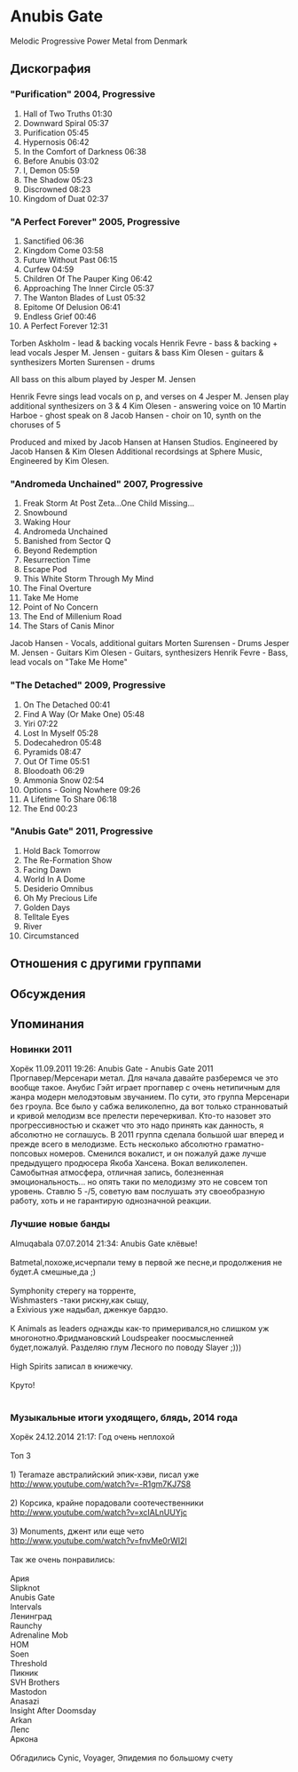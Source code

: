 # Anubis Gate

Melodic Progressive Power Metal from Denmark

## Дискография

### "Purification" 2004, Progressive

1. Hall of Two Truths 01:30  
2. Downward Spiral 05:37  
3. Purification 05:45  
4. Hypernosis 06:42  
5. In the Comfort of Darkness 06:38  
6. Before Anubis 03:02  
7. I, Demon 05:59  
8. The Shadow 05:23  
9. Discrowned 08:23  
10. Kingdom of Duat 02:37

### "A Perfect Forever" 2005, Progressive

1. Sanctified 06:36 
2. Kingdom Come 03:58  
3. Future Without Past 06:15 
4. Curfew 04:59 
5. Children Of The Pauper King 06:42 
6. Approaching The Inner Circle 05:37  
7. The Wanton Blades of Lust 05:32  
8. Epitome Of Delusion 06:41  
9. Endless Grief 00:46 
10. A Perfect Forever 12:31 


Torben Askholm - lead & backing vocals
Henrik Fevre - bass & backing + lead vocals
Jesper M. Jensen - guitars & bass
Kim Olesen - guitars & synthesizers
Morten Sшrensen - drums

All bass on this album played by Jesper M. Jensen

Henrik Fevre sings lead vocals on p, and verses on 4
Jesper M. Jensen play additional synthesizers on 3 & 4
Kim Olesen - answering voice on 10
Martin Harboe - ghost speak on 8
Jacob Hansen - choir on 10, synth on the choruses of 5

Produced and mixed by Jacob Hansen at Hansen Studios.
Engineered by Jacob Hansen & Kim Olesen
Additional recordsings at Sphere Music, Engineered by Kim Olesen.

### "Andromeda Unchained" 2007, Progressive

1. Freak Storm At Post Zeta...One Child Missing...   
2. Snowbound   
3. Waking Hour   
4. Andromeda Unchained   
5. Banished from Sector Q   
6. Beyond Redemption   
7. Resurrection Time   
8. Escape Pod   
9. This White Storm Through My Mind   
10. The Final Overture   
11. Take Me Home   
12. Point of No Concern   
13. The End of Millenium Road   
14. The Stars of Canis Minor 


Jacob Hansen - Vocals, additional guitars
Morten Sшrensen - Drums
Jesper M. Jensen - Guitars
Kim Olesen - Guitars, synthesizers
Henrik Fevre - Bass, lead vocals on "Take Me Home"

### "The Detached" 2009, Progressive

1. On The Detached  00:41  
2. Find A Way (Or Make One)  05:48  
3. Yiri  07:22 
4. Lost In Myself  05:28   
5. Dodecahedron  05:48   
6. Pyramids  08:47  
7. Out Of Time  05:51 
8. Bloodoath  06:29   
9. Ammonia Snow  02:54  
10. Options - Going Nowhere  09:26 
11. A Lifetime To Share  06:18
12. The End  00:23

### "Anubis Gate" 2011, Progressive

01. Hold Back Tomorrow
02. The Re-Formation Show
03. Facing Dawn
04. World In A Dome
05. Desiderio Omnibus
06. Oh My Precious Life
07. Golden Days
08. Telltale Eyes
09. River
10. Circumstanced


## Отношения с другими группами


## Обсуждения


## Упоминания

### Новинки 2011

Хорёк 11.09.2011 19:26:
Anubis Gate - Anubis Gate 2011<BR>Прогпавер/Мерсенари метал. Для начала давайте разберемся че это вообще такое. Анубис Гэйт играет прогпавер с очень нетипичным для жанра модерн мелодэтовым звучанием. По сути, это группа Мерсенари без гроула. Все было у сабжа великолепно, да вот только странноватый и кривой мелодизм все прелести перечеркивал. Кто-то назовет это прогрессивностью и скажет что это надо принять как данность, я абсолютно не соглашусь. В 2011 группа сделала большой шаг вперед и прежде всего в мелодизме. Есть несколько абсолютно граматно-попсовых номеров. Сменился вокалист, и он пожалуй даже лучше предыдущего продюсера Якоба Хансена. Вокал великолепен. Самобытная атмосфера, отличная запись, болезненная эмоциональность... но опять таки по мелодизму это не совсем топ уровень. Ставлю 5 -/5, советую вам послушать эту своеобразную работу, хоть и не гарантирую однозначной реакции.

### Лучшие новые банды

Almuqabala 07.07.2014 21:34:
Anubis Gate клёвые!<BR><BR>Batmetal,похоже,исчерпали тему в первой же песне,и продолжения не будет.А смешные,да ;)<BR><BR>Symphonity стерегу на торренте,<BR>Wishmasters -таки рискну,как сыщу,<BR>а Exivious  уже надыбал, дженкуе бардзо.<BR><BR>К Animals as leaders однажды как-то примеривался,но слишком уж многонотно.Фридмановский Loudspeaker поосмысленней будет,пожалуй. Разделяю глум Лесного по поводу Slayer ;)))<BR><BR>High Spirits записал в книжечку.<BR><BR>Круто!<BR><BR>

### Музыкальные итоги уходящего, блядь, 2014 года

Хорёк 24.12.2014 21:17:
Год очень неплохой<BR><BR>Топ 3<BR><BR>1) Teramaze австралийский эпик-хэви, писал уже <A HREF="http://www.youtube.com/watch?v=-R1gm7KJ7S8" TARGET="_blank">http://www.youtube.com/watch?v=-R1gm7KJ7S8</A><BR><BR>2) Корсика, крайне порадовали соотечественники<BR><A HREF="http://www.youtube.com/watch?v=xcIALnUUYjc" TARGET="_blank">http://www.youtube.com/watch?v=xcIALnUUYjc</A><BR><BR>3) Monuments, джент или еще чето<BR><A HREF="http://www.youtube.com/watch?v=fnvMe0rWI2I" TARGET="_blank">http://www.youtube.com/watch?v=fnvMe0rWI2I</A><BR><BR>Так же очень понравились:<BR><BR>Ария<BR>Slipknot<BR>Anubis Gate<BR>Intervals<BR>Ленинград<BR>Raunchy<BR>Adrenaline Mob<BR>НОМ<BR>Soen<BR>Threshold<BR>Пикник<BR>SVH Brothers<BR>Mastodon<BR>Anasazi<BR>Insight After Doomsday<BR>Arkan<BR>Лепс<BR>Аркона<BR><BR>Обгадились Cynic, Voyager, Эпидемия по большому счету

